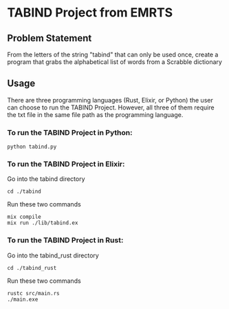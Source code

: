 # TABIND Project from EMRTS

## Problem Statement

From the letters of the string "tabind" that can only be used once, create a program that grabs the alphabetical list of words from a Scrabble dictionary

## Usage

There are three programming languages (Rust, Elixir, or Python) the user can choose to run the TABIND Project. However, all three of them require the txt file in the same file path as the programming language.

### To run the TABIND Project in Python:

```
python tabind.py
```

### To run the TABIND Project in Elixir:

Go into the tabind directory

```
cd ./tabind
```

Run these two commands

```
mix compile
mix run ./lib/tabind.ex
```

### To run the TABIND Project in Rust:

Go into the tabind_rust directory

```
cd ./tabind_rust
```

Run these two commands

```
rustc src/main.rs
./main.exe
```

